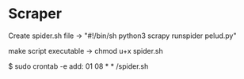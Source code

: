 # Scraper

Create spider.sh file -> 
"#!/bin/sh
python3 scrapy runspider pelud.py"

make script executable -> chmod u+x spider.sh

$ sudo crontab -e
add: 01 08 * * <path>/spider.sh



